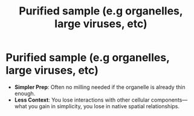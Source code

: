 ﻿---
layout: default
title: "Purified sample (e.g organelles, large viruses, etc)"
---

# Purified sample (e.g organelles, large viruses, etc)

- **Simpler Prep**: Often no milling needed if the organelle is already thin enough.
- **Less Context**: You lose interactions with other cellular components—what you gain in simplicity, you lose in native spatial relationships.
